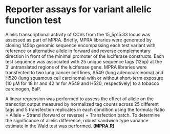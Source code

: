 # Reporter assays for variant allelic function test

Allelic transcriptional activity of CCVs from the 15_5p15.33 locus was assessed as part of MPRA. Briefly, MPRA libraries were generated by cloning 145bp genomic sequence encompassing each test variant with reference or alternative allele in forward and reverse complementary direction in front of the minimal promoter of the luciferase constructs. Each test sequence was associated with 25 unique sequence tags (12bp) at the 3’ untranslated regions of the luciferase gene. MPRA libraries were transfected to two lung cancer cell lines, A549 (lung adenocarcinoma) and H520 (lung squamous cell carcinoma) with or without short-term exposure (10 µM for 18 hr and 42 hr for A549 and H520, respectively) to a tobacco carcinogen, BaP.

A linear regression was performed to assess the effect of allele on the transcript output measured by normalized tag counts across 25 different tags and 5 transfection replicates in each condition using the formula: Ratio = Allele + Strand (forward or reverse) + Transfection batch. To determine the significance of allelic difference, robust sandwich type variance estimate in the Wald test was performed. **(MPRA.R)**